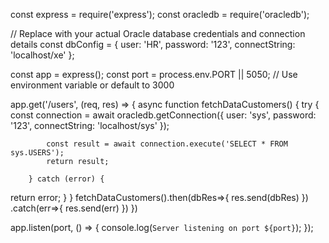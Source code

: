 const express = require('express');
const oracledb = require('oracledb');

// Replace with your actual Oracle database credentials and connection details
const dbConfig = {
    user: 'HR',
    password: '123',
    connectString: 'localhost/xe'
};

const app = express();
const port = process.env.PORT || 5050; // Use environment variable or default to 3000

app.get('/users', (req, res) => {
    async function fetchDataCustomers() {
        try {
            const connection = await oracledb.getConnection({
                user: 'sys',
                password: '123',
                connectString: 'localhost/sys'
            });

            const result = await connection.execute('SELECT * FROM sys.USERS');
            return result;

        } catch (error) {
return error;
        }
    }
    fetchDataCustomers().then(dbRes=>{
        res.send(dbRes)
    })
    .catch(err=>{ 
        res.send(err)
    })
})



app.listen(port, () => {
    console.log(`Server listening on port ${port}`);
});
